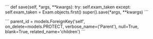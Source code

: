 ´´´
def save(self, *args, **kwargs):
        try:
            self.exam_taken
        except:
            self.exam_taken = Exam.objects.first()
        super().save(*args, **kwargs)
´´´

´´´
parent_id = models.ForeignKey('self',  
    on_delete=models.PROTECT,
    verbose_name=('Parent'),
    null=True,
    blank=True,
    related_name='children')
    ´´´